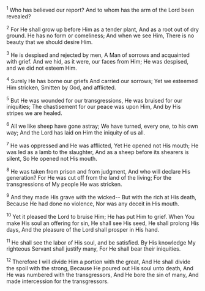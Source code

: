<sup>1</sup> 
Who has believed our report? And to whom has the arm of the Lord been revealed? 

<sup>2</sup> 
For He shall grow up before Him as a tender plant, And as a root out of dry ground. He has no form or comeliness; And when we see Him, There is no beauty that we should desire Him. 

<sup>3</sup> 
He is despised and rejected by men, A Man of sorrows and acquainted with grief. And we hid, as it were, our faces from Him; He was despised, and we did not esteem Him. 

<sup>4</sup> 
Surely He has borne our griefs And carried our sorrows; Yet we esteemed Him stricken, Smitten by God, and afflicted. 

<sup>5</sup> 
But He was wounded for our transgressions, He was bruised for our iniquities; The chastisement for our peace was upon Him, And by His stripes we are healed. 

<sup>6</sup> 
All we like sheep have gone astray; We have turned, every one, to his own way; And the Lord has laid on Him the iniquity of us all. 

<sup>7</sup> 
He was oppressed and He was afflicted, Yet He opened not His mouth; He was led as a lamb to the slaughter, And as a sheep before its shearers is silent, So He opened not His mouth. 

<sup>8</sup> 
He was taken from prison and from judgment, And who will declare His generation? For He was cut off from the land of the living; For the transgressions of My people He was stricken. 

<sup>9</sup> 
And they made His grave with the wicked-- But with the rich at His death, Because He had done no violence, Nor was any deceit in His mouth. 

<sup>10</sup> 
Yet it pleased the Lord to bruise Him; He has put Him to grief. When You make His soul an offering for sin, He shall see His seed, He shall prolong His days, And the pleasure of the Lord shall prosper in His hand. 

<sup>11</sup> 
He shall see the labor of His soul, and be satisfied. By His knowledge My righteous Servant shall justify many, For He shall bear their iniquities. 

<sup>12</sup> 
Therefore I will divide Him a portion with the great, And He shall divide the spoil with the strong, Because He poured out His soul unto death, And He was numbered with the transgressors, And He bore the sin of many, And made intercession for the transgressors.